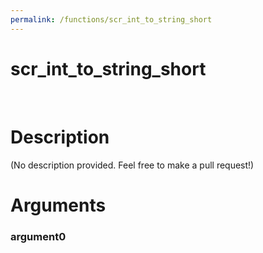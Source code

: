 ```yaml
---
permalink: /functions/scr_int_to_string_short
---
```

# scr_int_to_string_short  
&nbsp;  
# Description  
(No description provided. Feel free to make a pull request!) 
&nbsp;  
# Arguments
### argument0

&nbsp;    


